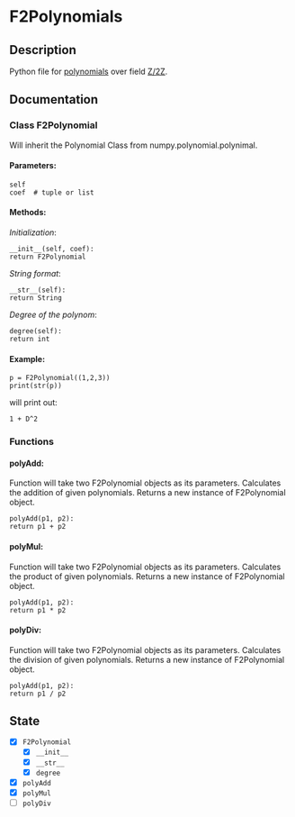 # F2Polynomials

## Description

Python file for [polynomials](https://numpy.org/devdocs/reference/routines.polynomials.polynomial.html) over field [Z/2Z](https://en.wikipedia.org/wiki/GF(2)).

## Documentation

### Class F2Polynomial

  Will inherit the Polynomial Class from numpy.polynomial.polynimal.
  
  #### Parameters:
  ```
  self
  coef  # tuple or list
  ```
  
  #### Methods:
  
  _Initialization_:
  ```
  __init__(self, coef):
  return F2Polynomial
  ```
  
  _String format_:
  ```
  __str__(self):
  return String
  ```
  
  _Degree of the polynom_:
  ```
  degree(self):
  return int
  ```
  
  #### Example:
  
  ```
  p = F2Polynomial((1,2,3))
  print(str(p))
  ```
  
  will print out:
  
  `1 + D^2`

### Functions

#### polyAdd:

Function will take two F2Polynomial objects as its parameters. Calculates the addition of given polynomials. Returns a new instance of F2Polynomial object.

```
polyAdd(p1, p2):
return p1 + p2
```

#### polyMul:

Function will take two F2Polynomial objects as its parameters. Calculates the product of given polynomials. Returns a new instance of F2Polynomial object.

```
polyAdd(p1, p2):
return p1 * p2
```

#### polyDiv:

Function will take two F2Polynomial objects as its parameters. Calculates the division of given polynomials. Returns a new instance of F2Polynomial object.

```
polyAdd(p1, p2):
return p1 / p2
```

## State
- [x] `F2Polynomial`
  - [x] `__init__`
  - [x] `__str__`
  - [x] `degree`
- [x] `polyAdd`
- [x] `polyMul`
- [ ] `polyDiv`
